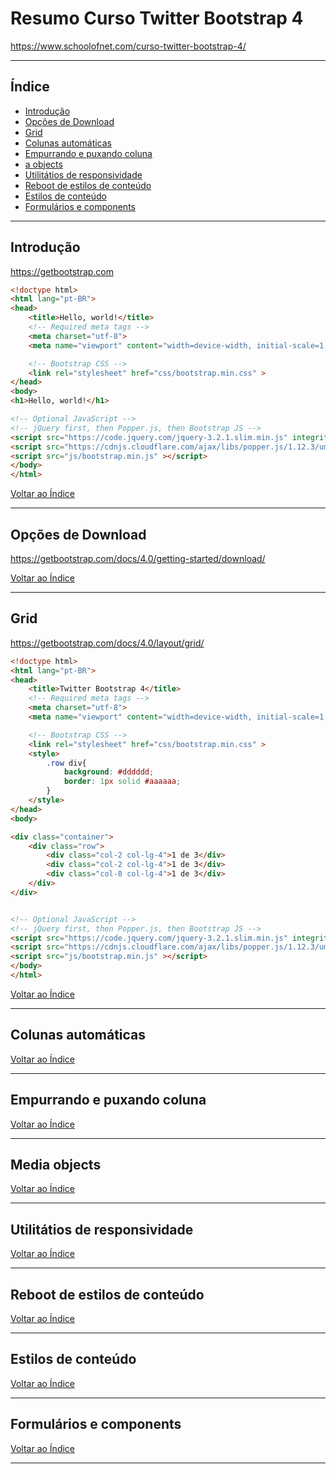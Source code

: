 # Resumo Curso Twitter Bootstrap 4

https://www.schoolofnet.com/curso-twitter-bootstrap-4/

---

## <a name="indice">Índice</a>

- [Introdução](#parte1)   
- [Opções de Download](#parte2)   
- [Grid](#parte3)   
- [Colunas automáticas](#parte4)   
- [Empurrando e puxando coluna](#parte5)   
- [a objects](#parte6)   
- [Utilitátios de responsividade](#parte7)   
- [Reboot de estilos de conteúdo](#parte8)   
- [Estilos de conteúdo](#parte9)   
- [Formulários e components](#parte10)   

---

## <a name="parte1">Introdução</a>

https://getbootstrap.com

```html
<!doctype html>
<html lang="pt-BR">
<head>
    <title>Hello, world!</title>
    <!-- Required meta tags -->
    <meta charset="utf-8">
    <meta name="viewport" content="width=device-width, initial-scale=1, shrink-to-fit=no">

    <!-- Bootstrap CSS -->
    <link rel="stylesheet" href="css/bootstrap.min.css" >
</head>
<body>
<h1>Hello, world!</h1>

<!-- Optional JavaScript -->
<!-- jQuery first, then Popper.js, then Bootstrap JS -->
<script src="https://code.jquery.com/jquery-3.2.1.slim.min.js" integrity="sha384-KJ3o2DKtIkvYIK3UENzmM7KCkRr/rE9/Qpg6aAZGJwFDMVNA/GpGFF93hXpG5KkN" crossorigin="anonymous"></script>
<script src="https://cdnjs.cloudflare.com/ajax/libs/popper.js/1.12.3/umd/popper.min.js" integrity="sha384-vFJXuSJphROIrBnz7yo7oB41mKfc8JzQZiCq4NCceLEaO4IHwicKwpJf9c9IpFgh" crossorigin="anonymous"></script>
<script src="js/bootstrap.min.js" ></script>
</body>
</html>
```

[Voltar ao Índice](#indice)

---


## <a name="parte2">Opções de Download</a>

https://getbootstrap.com/docs/4.0/getting-started/download/

[Voltar ao Índice](#indice)

---

## <a name="parte3">Grid</a>

https://getbootstrap.com/docs/4.0/layout/grid/

```html
<!doctype html>
<html lang="pt-BR">
<head>
    <title>Twitter Bootstrap 4</title>
    <!-- Required meta tags -->
    <meta charset="utf-8">
    <meta name="viewport" content="width=device-width, initial-scale=1, shrink-to-fit=no">

    <!-- Bootstrap CSS -->
    <link rel="stylesheet" href="css/bootstrap.min.css" >
    <style>
        .row div{
            background: #dddddd;
            border: 1px solid #aaaaaa;
        }
    </style>
</head>
<body>

<div class="container">
    <div class="row">
        <div class="col-2 col-lg-4">1 de 3</div>
        <div class="col-2 col-lg-4">1 de 3</div>
        <div class="col-8 col-lg-4">1 de 3</div>
    </div>
</div>


<!-- Optional JavaScript -->
<!-- jQuery first, then Popper.js, then Bootstrap JS -->
<script src="https://code.jquery.com/jquery-3.2.1.slim.min.js" integrity="sha384-KJ3o2DKtIkvYIK3UENzmM7KCkRr/rE9/Qpg6aAZGJwFDMVNA/GpGFF93hXpG5KkN" crossorigin="anonymous"></script>
<script src="https://cdnjs.cloudflare.com/ajax/libs/popper.js/1.12.3/umd/popper.min.js" integrity="sha384-vFJXuSJphROIrBnz7yo7oB41mKfc8JzQZiCq4NCceLEaO4IHwicKwpJf9c9IpFgh" crossorigin="anonymous"></script>
<script src="js/bootstrap.min.js" ></script>
</body>
</html>
```

[Voltar ao Índice](#indice)

---

## <a name="parte4">Colunas automáticas</a>

[Voltar ao Índice](#indice)

---

## <a name="parte5">Empurrando e puxando coluna</a>

[Voltar ao Índice](#indice)

---

## <a name="parte6">Media objects</a>

[Voltar ao Índice](#indice)

---

## <a name="parte7">Utilitátios de responsividade</a>

[Voltar ao Índice](#indice)

---

## <a name="parte8">Reboot de estilos de conteúdo</a>

[Voltar ao Índice](#indice)

---

## <a name="parte9">Estilos de conteúdo</a>

[Voltar ao Índice](#indice)

---

## <a name="parte10">Formulários e components</a>

[Voltar ao Índice](#indice)

---